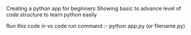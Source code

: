 Creating a python app for beginners 
Showing basic to advance level of code structure to learn python easily

Run this code in vs code 
run command :- python app.py (or filename.py)
